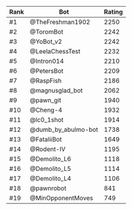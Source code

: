 Rank|Bot|Rating
---|---|---
#1|@TheFreshman1902|2250
#2|@ToromBot|2242
#3|@YoBot_v2|2242
#4|@LeelaChessTest|2232
#5|@Intron014|2210
#6|@PetersBot|2209
#7|@RaspFish|2186
#8|@magnusglad_bot|2062
#9|@pawn_git|1940
#10|@Cheng-4|1932
#11|@lc0_1shot|1914
#12|@dumb_by_abulmo-bot|1738
#13|@FataliiBot|1649
#14|@Rodent-IV|1195
#15|@Demolito_L6|1118
#16|@Demolito_L5|1114
#17|@Demolito_L4|1106
#18|@pawnrobot|841
#19|@MinOpponentMoves|749
